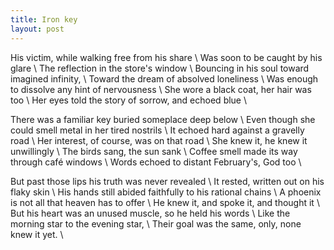 ```yaml
---
title: Iron key
layout: post
---
```


His victim, while walking free from his share \\
Was soon to be caught by his glare \\
The reflection in the store's window \\
Bouncing in his soul toward imagined infinity, \\
Toward the dream of absolved loneliness \\
Was enough to dissolve any hint of nervousness \\
She wore a black coat, her hair was too \\
Her eyes told the story of sorrow, and echoed blue \\

There was a familiar key buried someplace deep below \\
Even though she could smell metal in her tired nostrils \\
It echoed hard against a gravelly road \\
Her interest, of course, was on that road \\
She knew it, he knew it unwillingly \\
The birds sang, the sun sank \\
Coffee smell made its way through café windows \\
Words echoed to distant February's, God too \\

But past those lips his truth was never revealed \\
It rested, written out on his flaky skin \\
His hands still abided faithfully to his rational chains \\
A phoenix is not all that heaven has to offer \\
He knew it, and spoke it, and thought it \\
But his heart was an unused muscle, so he held his words \\
Like the morning star to the evening star, \\
Their goal was the same, only, none knew it yet. \\



